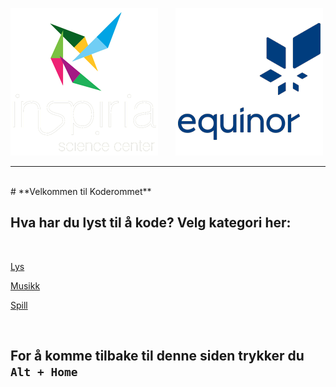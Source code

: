 
![Inspiria](logo/logo_72_hvit.png)  &nbsp; &nbsp; &nbsp;   ![Equinor](logo/equinor_72_blue.png)


------------------------------------------------------
<br>
# **Velkommen til Koderommet**


## Hva har du lyst til å kode? Velg kategori her:

<br>

<a class="lysbutton" href="/splash/lys.html">Lys</a>

<a class="musikkbutton" href="/splash/musikk.html">Musikk</a>

<a class="spillbutton" href="/splash/spill.html">Spill</a>

<br>

<div class="site"></div>

## For å komme tilbake til denne siden trykker du `Alt + Home`
